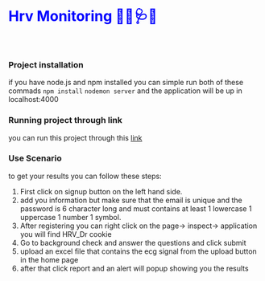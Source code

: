 
<h1 style="color:blue">Hrv Monitoring 👨‍⚕️🩺🏥</h1><br>

<h3> Project installation </h3>
<p> if you have node.js and npm installed you can simple run both of these commads <code>npm install</code> <code>nodemon server</code> and the application will be up in localhost:4000</p>

<h3> Running project through link </h3>
<p> you can run this project through this <a href="https://www.w3schools.com">link</a> </p>


<h3> Use Scenario </h3>
to get your results you can follow these steps:
<ol>
  <li> First click on signup button on the left hand side.
  <li> add you information but make sure that the email is unique and the password is 6 character long and must contains at least 1 lowercase 1 uppercase 1 number 1 symbol.
    <li> After registering you can right click on the page-> inspect-> application you will find HRV_Dr cookie
    <li> Go to background check and answer the questions and click submit
     <li> upload an excel file that contains the ecg signal from the upload button in the home page
       <li> after that click report and an alert will popup showing you the results 
</ol>

